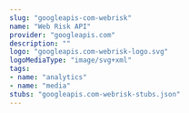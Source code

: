```yaml
---
slug: "googleapis-com-webrisk"
name: "Web Risk API"
provider: "googleapis.com"
description: ""
logo: "googleapis.com-webrisk-logo.svg"
logoMediaType: "image/svg+xml"
tags:
- name: "analytics"
- name: "media"
stubs: "googleapis.com-webrisk-stubs.json"
---
```

